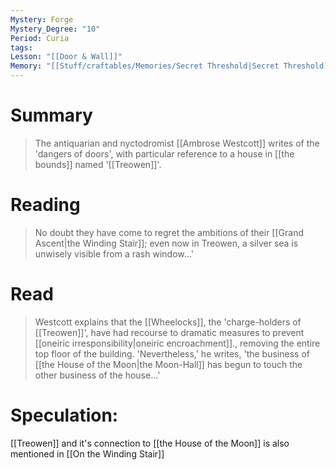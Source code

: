 ```yaml
---
Mystery: Forge
Mystery_Degree: "10"
Period: Curia
tags: 
Lesson: "[[Door & Wall]]"
Memory: "[[Stuff/craftables/Memories/Secret Threshold|Secret Threshold]]"
---
```

# Summary
> The antiquarian and nyctodromist [[Ambrose Westcott]] writes of the 'dangers of doors', with particular reference to a house in [[the bounds]] named '[[Treowen]]'.
# Reading
> No doubt they have come to regret the ambitions of their [[Grand Ascent|the Winding Stair]]; even now in Treowen, a silver sea is unwisely visible from a rash window…'
# Read
> Westcott explains that the [[Wheelocks]], the 'charge-holders of [[Treowen]]', have had recourse to dramatic measures to prevent [[oneiric irresponsibility|oneiric encroachment]]., removing the entire top floor of the building. 'Nevertheless,' he writes, 'the business of [[the House of the Moon|the Moon-Hall]] has begun to touch the other business of the house...'

# Speculation:
[[Treowen]] and it's connection to [[the House of the Moon]] is also mentioned in [[On the Winding Stair]]

